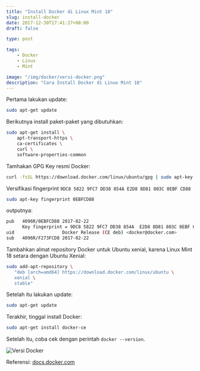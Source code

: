 ```yaml
---
title: "Install Docker di Linux Mint 18"
slug: install-docker
date: 2017-12-30T17:41:27+08:00
draft: false

type: post

tags:
    - Docker
    - Linux
    - Mint

image: "/img/docker/versi-docker.png"
description: "Cara Install Docker di Linux Mint 18"
---
```



Pertama lakukan update:

```bash
sudo apt-get update
```

Berikutnya install paket-paket yang dibutuhkan:

```bash
sudo apt-get install \
    apt-transport-https \
    ca-certificates \
    curl \
    software-properties-common
```

Tamhakan GPG Key resmi Docker:

```bash
curl -fsSL https://download.docker.com/linux/ubuntu/gpg | sudo apt-key add -
```
Versifikasi fingerprint `9DC8 5822 9FC7 DD38 854A E2D8 8D81 803C 0EBF CD88`

```bash
sudo apt-key fingerprint 0EBFCD88
```

outputnya:

```bash
pub   4096R/0EBFCD88 2017-02-22
      Key fingerprint = 9DC8 5822 9FC7 DD38 854A  E2D8 8D81 803C 0EBF CD88
uid                  Docker Release (CE deb) <docker@docker.com>
sub   4096R/F273FCD8 2017-02-22
```

Tambahkan almat repository Docker untuk Ubuntu xenial,
karena Linux Mint 18 setara dengan Ubuntu Xenial:

```bash
sudo add-apt-repository \
   "deb [arch=amd64] https://download.docker.com/linux/ubuntu \
   xenial \
   stable"
```

Setelah itu lakukan update:

```bash
sudo apt-get update
```

Terakhir, tinggal install Docker:

```bash
sudo apt-get install docker-ce
```

Setelah itu, coba cek dengan perintah `docker --version`.

![Versi Docker](/img/docker/versi-docker.png)


Referensi: [docs.docker.com](https://docs.docker.com/engine/installation/linux/docker-ce/ubuntu/#install-docker-ce-1)